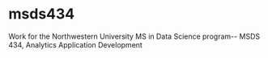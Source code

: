 # msds434
Work for the Northwestern University MS in Data Science program-- MSDS 434, Analytics Application Development
